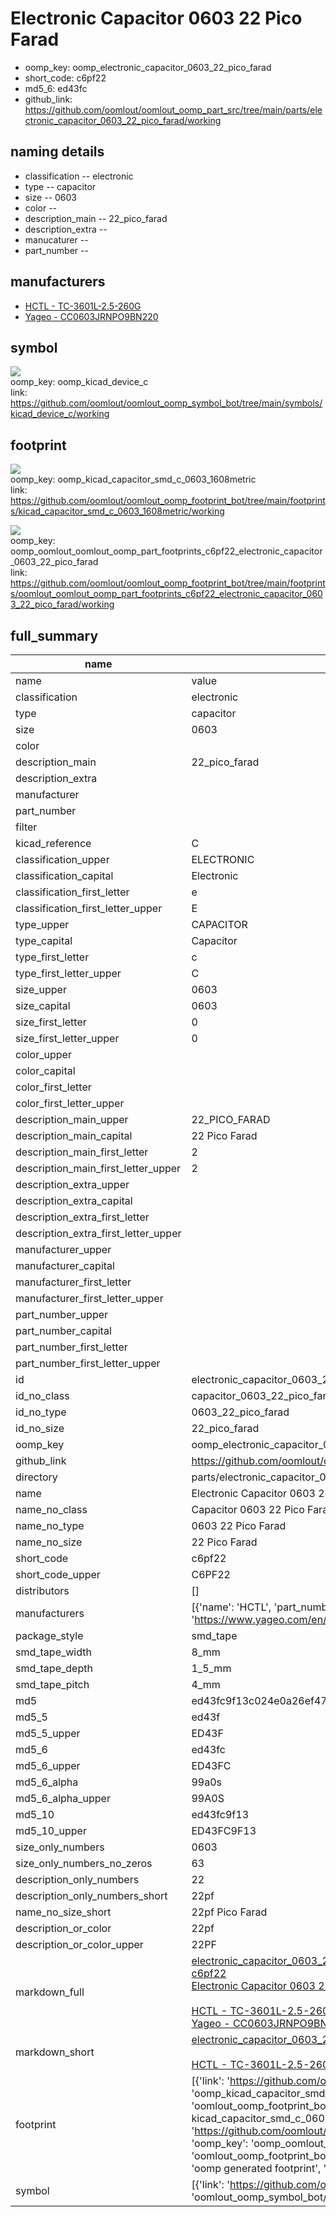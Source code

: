 # Electronic Capacitor 0603 22 Pico Farad

  
* oomp_key: oomp_electronic_capacitor_0603_22_pico_farad 
* short_code: c6pf22
* md5_6: ed43fc  
* github_link: https://github.com/oomlout/oomlout_oomp_part_src/tree/main/parts/electronic_capacitor_0603_22_pico_farad/working  
## naming details
* classification -- electronic
* type -- capacitor
* size -- 0603
* color -- 
* description_main -- 22_pico_farad
* description_extra -- 
* manucaturer -- 
* part_number -- 


## manufacturers
* [HCTL - TC-3601L-2.5-260G]()  
* [Yageo - CC0603JRNPO9BN220](https://www.yageo.com/en/Chart/Download/pdf/CC0603JRNPO9BN220)  

## symbol

![](symbol/{index}/working/working_600.png)  
oomp_key: oomp_kicad_device_c  
link: https://github.com/oomlout/oomlout_oomp_symbol_bot/tree/main/symbols/kicad_device_c/working  

## footprint

![](footprint/{index}/working/working_600.png)  
oomp_key: oomp_kicad_capacitor_smd_c_0603_1608metric  
link: https://github.com/oomlout/oomlout_oomp_footprint_bot/tree/main/footprints/kicad_capacitor_smd_c_0603_1608metric/working  

![](footprint/{index}/working/working_600.png)  
oomp_key: oomp_oomlout_oomlout_oomp_part_footprints_c6pf22_electronic_capacitor_0603_22_pico_farad  
link: https://github.com/oomlout/oomlout_oomp_footprint_bot/tree/main/footprints/oomlout_oomlout_oomp_part_footprints_c6pf22_electronic_capacitor_0603_22_pico_farad/working  

## full_summary
| name | value | 
| --- | --- | 
| name | value | 
| classification | electronic | 
| type | capacitor | 
| size | 0603 | 
| color |  | 
| description_main | 22_pico_farad | 
| description_extra |  | 
| manufacturer |  | 
| part_number |  | 
| filter |  | 
| kicad_reference | C | 
| classification_upper | ELECTRONIC | 
| classification_capital | Electronic | 
| classification_first_letter | e | 
| classification_first_letter_upper | E | 
| type_upper | CAPACITOR | 
| type_capital | Capacitor | 
| type_first_letter | c | 
| type_first_letter_upper | C | 
| size_upper | 0603 | 
| size_capital | 0603 | 
| size_first_letter | 0 | 
| size_first_letter_upper | 0 | 
| color_upper |  | 
| color_capital |  | 
| color_first_letter |  | 
| color_first_letter_upper |  | 
| description_main_upper | 22_PICO_FARAD | 
| description_main_capital | 22 Pico Farad | 
| description_main_first_letter | 2 | 
| description_main_first_letter_upper | 2 | 
| description_extra_upper |  | 
| description_extra_capital |  | 
| description_extra_first_letter |  | 
| description_extra_first_letter_upper |  | 
| manufacturer_upper |  | 
| manufacturer_capital |  | 
| manufacturer_first_letter |  | 
| manufacturer_first_letter_upper |  | 
| part_number_upper |  | 
| part_number_capital |  | 
| part_number_first_letter |  | 
| part_number_first_letter_upper |  | 
| id | electronic_capacitor_0603_22_pico_farad | 
| id_no_class | capacitor_0603_22_pico_farad | 
| id_no_type | 0603_22_pico_farad | 
| id_no_size | 22_pico_farad | 
| oomp_key | oomp_electronic_capacitor_0603_22_pico_farad | 
| github_link | https://github.com/oomlout/oomlout_oomp_part_src/tree/main/parts/electronic_capacitor_0603_22_pico_farad/working | 
| directory | parts/electronic_capacitor_0603_22_pico_farad | 
| name | Electronic Capacitor 0603 22 Pico Farad | 
| name_no_class | Capacitor 0603 22 Pico Farad | 
| name_no_type | 0603 22 Pico Farad | 
| name_no_size | 22 Pico Farad | 
| short_code | c6pf22 | 
| short_code_upper | C6PF22 | 
| distributors | [] | 
| manufacturers | [{'name': 'HCTL', 'part_number': 'TC-3601L-2.5-260G', 'link': '', 'id': 'manufacturer_hctl'}, {'name': 'Yageo', 'part_number': 'CC0603JRNPO9BN220', 'link': 'https://www.yageo.com/en/Chart/Download/pdf/CC0603JRNPO9BN220', 'id': 'manufacturer_yageo'}] | 
| package_style | smd_tape | 
| smd_tape_width | 8_mm | 
| smd_tape_depth | 1_5_mm | 
| smd_tape_pitch | 4_mm | 
| md5 | ed43fc9f13c024e0a26ef47e97a61fd1 | 
| md5_5 | ed43f | 
| md5_5_upper | ED43F | 
| md5_6 | ed43fc | 
| md5_6_upper | ED43FC | 
| md5_6_alpha | 99a0s | 
| md5_6_alpha_upper | 99A0S | 
| md5_10 | ed43fc9f13 | 
| md5_10_upper | ED43FC9F13 | 
| size_only_numbers | 0603 | 
| size_only_numbers_no_zeros | 63 | 
| description_only_numbers | 22 | 
| description_only_numbers_short | 22pf | 
| name_no_size_short | 22pf Pico Farad | 
| description_or_color | 22pf | 
| description_or_color_upper | 22PF | 
| markdown_full | [electronic_capacitor_0603_22_pico_farad](https://github.com/oomlout/oomlout_oomp_part_src/tree/main/parts/electronic_capacitor_0603_22_pico_farad/working)<br>[c6pf22](https://github.com/oomlout/oomlout_oomp_part_src/tree/main/parts/electronic_capacitor_0603_22_pico_farad/working)<br>[Electronic Capacitor 0603 22 Pico Farad](https://github.com/oomlout/oomlout_oomp_part_src/tree/main/parts/electronic_capacitor_0603_22_pico_farad/working)<br><br>[HCTL - TC-3601L-2.5-260G]() [(L)  ](https://www.lcsc.com/search?q=TC-3601L-2.5-260G)[(D)  ](https://www.digikey.com/en/products?keywords=TC-3601L-2.5-260G)[(M)  ](https://www.mouser.com/Search/Refine?Keyword=TC-3601L-2.5-260G)[(N)  ](https://www.newark.com/search?st=TC-3601L-2.5-260G)[(SZ)  ](https://so.szlcsc.com/global.html?k=TC-3601L-2.5-260G)<br>[Yageo - CC0603JRNPO9BN220](https://www.yageo.com/en/Chart/Download/pdf/CC0603JRNPO9BN220) [(L)  ](https://www.lcsc.com/search?q=CC0603JRNPO9BN220)[(D)  ](https://www.digikey.com/en/products?keywords=CC0603JRNPO9BN220)[(M)  ](https://www.mouser.com/Search/Refine?Keyword=CC0603JRNPO9BN220)[(N)  ](https://www.newark.com/search?st=CC0603JRNPO9BN220)[(SZ)  ](https://so.szlcsc.com/global.html?k=CC0603JRNPO9BN220)<br> | 
| markdown_short | [electronic_capacitor_0603_22_pico_farad](https://github.com/oomlout/oomlout_oomp_part_src/tree/main/parts/electronic_capacitor_0603_22_pico_farad/working)<br><br>[HCTL - TC-3601L-2.5-260G]()[Yageo - CC0603JRNPO9BN220](https://www.yageo.com/en/Chart/Download/pdf/CC0603JRNPO9BN220) | 
| footprint | [{'link': 'https://github.com/oomlout/oomlout_oomp_footprint_bot/tree/main/foootprntss/kicad_capacitor_smd_c_0603_1608metric', 'oomp_key': 'oomp_kicad_capacitor_smd_c_0603_1608metric', 'directory': 'oomlout_oomp_footprint_bot/footprints/kicad_capacitor_smd_c_0603_1608metric//working/working.kicad_mod', 'note': 'source footprint kicad_capacitor_smd_c_0603_1608metric', 'index': 0}, {'link': 'https://github.com/oomlout/oomlout_oomp_footprint_bot/tree/main/foootprntss/oomlout_oomlout_oomp_part_footprints_c6pf22_electronic_capacitor_0603_22_pico_farad', 'oomp_key': 'oomp_oomlout_oomlout_oomp_part_footprints_c6pf22_electronic_capacitor_0603_22_pico_farad', 'directory': 'oomlout_oomp_footprint_bot/footprints/oomlout_oomlout_oomp_part_footprints_c6pf22_electronic_capacitor_0603_22_pico_farad//working/working.kicad_mod', 'note': 'oomp generated footprint', 'index': 1}] | 
| symbol | [{'link': 'https://github.com/oomlout/oomlout_oomp_symbol_bot/tree/main/symbols/kicad_device_c', 'oomp_key': 'oomp_kicad_device_c', 'directory': 'oomlout_oomp_symbol_bot/symbols/kicad_device_c//working/working.kicad_sym', 'index': 0}] | 

